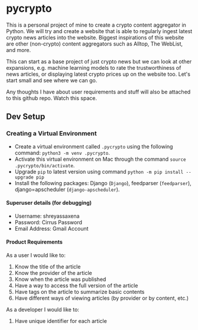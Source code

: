 # pycrypto

This is a personal project of mine to create a crypto content aggregator in Python. We will try and create a website that is able to regularly ingest latest crypto news articles into the website. Biggest inspirations of this website are other (non-crypto) content aggregators such as Alltop, The WebList, and more. 

This can start as a base project of just crypto news but we can look at other expansions, e.g. machine learning models to rate the trustworthiness of news articles, or displaying latest crypto prices up on the website too. Let's start small and see where we can go. 

Any thoughts I have about user requirements and stuff will also be attached to this github repo. Watch this space. 

## Dev Setup

### Creating a Virtual Environment
 - Create a virtual environment called `.pycrypto` using the following command: `python3 -m venv .pycrypto`. 
 - Activate this virtual environment on Mac through the command `source .pycrypto/bin/activate`.
 - Upgrade `pip` to latest version using command `python -m pip install --upgrade pip`
 - Install the following packages: Django (`Django`), feedparser (`feedparser`), django=apscheduler (`django-apscheduler`). 

#### Superuser details (for debugging) 
 - Username: shreyassaxena
 - Password: Cirrus Password
 - Email Address: Gmail Account 

#### Product Requirements 

As a user I would like to: 
1. Know the title of the article 
2. Know the provider of the article 
3. Know when the article was published 
4. Have a way to access the full version of the article 
5. Have tags on the article to summarize basic contents 
6. Have different ways of viewing articles (by provider or by content, etc.)

As a developer I would like to: 
1. Have unique identifier for each article 

